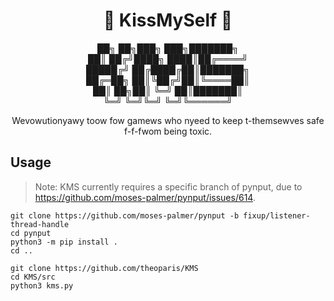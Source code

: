<h1 align="center">🥰 KissMySelf 🥰</h1>
<p align="center">
██╗  ██╗███╗   ███╗███████╗ <br/>
██║ ██╔╝████╗ ████║██╔════╝ <br/>
█████╔╝ ██╔████╔██║███████╗ <br/>
██╔═██╗ ██║╚██╔╝██║╚════██║ <br/>
██║  ██╗██║ ╚═╝ ██║███████║ <br/>
╚═╝  ╚═╝╚═╝     ╚═╝╚══════╝ <br/>
</p>
<p align="center">Wevowutionyawy toow fow gamews who nyeed to keep t-themsewves safe f-f-fwom being toxic.</p>

## Usage

> Note: KMS currently requires a specific branch of pynput, due to https://github.com/moses-palmer/pynput/issues/614. 

```
git clone https://github.com/moses-palmer/pynput -b fixup/listener-thread-handle
cd pynput
python3 -m pip install .
cd ..

git clone https://github.com/theoparis/KMS
cd KMS/src
python3 kms.py
```

